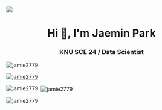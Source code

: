 <img src="https://capsule-render.vercel.app/api?type=waving&color=gradient&height=300&section=header&text=I'm%20Jaemin%20Park&fontSize=90"/>

<h1 align="center">Hi 👋, I'm Jaemin Park</h1>
<h3 align="center">KNU SCE 24 / Data Scientist</h3>
<p align="left"> <img src="https://komarev.com/ghpvc/?username=jamie2779&label=Profile%20views&color=0e75b6&style=flat" alt="jamie2779" /> </p>

<p align="left"> <a href="https://github.com/ryo-ma/github-profile-trophy"><img src="https://github-profile-trophy.vercel.app/?username=jamie2779" alt="jamie2779" /></a> </p>

<p><img align="left" src="https://github-readme-stats.vercel.app/api/top-langs?username=jamie2779&show_icons=true&locale=en&layout=compact" alt="jamie2779" /></p>

<p>&nbsp;<img align="center" src="https://github-readme-stats.vercel.app/api?username=jamie2779&show_icons=true&locale=en" alt="jamie2779" /></p>

<p><img align="center" src="https://github-readme-streak-stats.herokuapp.com/?user=jamie2779&" alt="jamie2779" /></p>
